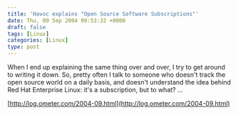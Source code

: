 ```yaml
---
title: 'Havoc explains "Open Source Software Subscriptions"'
date: Thu, 09 Sep 2004 09:53:32 +0000
draft: false
tags: [Linux]
categories: [Linux]
type: post
---
```


When I end up explaining the same thing over and over, I try to get around to writing it down. So, pretty often I talk to someone who doesn't track the open source world on a daily basis, and doesn't understand the idea behind Red Hat Enterprise Linux: it's a subscription, but to what? ...

[http://log.ometer.com/2004-09.html](http://log.ometer.com/2004-09.html)